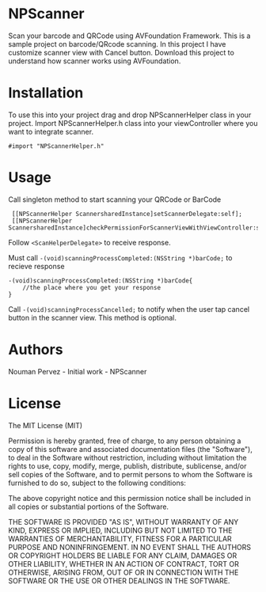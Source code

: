 # NPScanner
Scan your barcode and QRCode using AVFoundation Framework. This is a sample project on barcode/QRcode scanning. In this project I have customize scanner view with Cancel button. Download this project to understand how scanner works using AVFoundation.

# Installation
To use this into your project drag and drop NPScannerHelper class in your project.
Import NPScannerHelper.h class into your viewController where you want to integrate scanner. 
```
#import "NPScannerHelper.h"
```
# Usage
Call singleton method to start scanning your QRCode or BarCode
```
 [[NPScannerHelper ScannersharedInstance]setScannerDelegate:self];
 [[NPScannerHelper ScannersharedInstance]checkPermissionForScannerViewWithViewController:self];
 ```
Follow ``` <ScanHelperDelegate> ``` to receive response.

Must call ```-(void)scanningProcessCompleted:(NSString *)barCode;```  to recieve response
```
-(void)scanningProcessCompleted:(NSString *)barCode{
    //the place where you get your response
}
```
Call ```-(void)scanningProcessCancelled;``` to notify when the user tap cancel button in the scanner view.
This method is optional.

# Authors

Nouman Pervez - Initial work - NPScanner

# License
The MIT License (MIT)

Permission is hereby granted, free of charge, to any person obtaining a copy of
this software and associated documentation files (the "Software"), to deal in
the Software without restriction, including without limitation the rights to
use, copy, modify, merge, publish, distribute, sublicense, and/or sell copies of
the Software, and to permit persons to whom the Software is furnished to do so,
subject to the following conditions:

The above copyright notice and this permission notice shall be included in all
copies or substantial portions of the Software.

THE SOFTWARE IS PROVIDED "AS IS", WITHOUT WARRANTY OF ANY KIND, EXPRESS OR
IMPLIED, INCLUDING BUT NOT LIMITED TO THE WARRANTIES OF MERCHANTABILITY, FITNESS
FOR A PARTICULAR PURPOSE AND NONINFRINGEMENT. IN NO EVENT SHALL THE AUTHORS OR
COPYRIGHT HOLDERS BE LIABLE FOR ANY CLAIM, DAMAGES OR OTHER LIABILITY, WHETHER
IN AN ACTION OF CONTRACT, TORT OR OTHERWISE, ARISING FROM, OUT OF OR IN
CONNECTION WITH THE SOFTWARE OR THE USE OR OTHER DEALINGS IN THE SOFTWARE.
